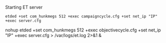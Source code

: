 Starting ET server
```
etded +set com_hunkmegs 512 +exec campaigncycle.cfg +set net_ip "IP" +exec server.cfg
```
nohup etded +set com_hunkmegs 512 +exec objectivecycle.cfg +set net_ip "IP" +exec server.cfg > /var/logs/et.log 2>&1 &
